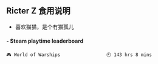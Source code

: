 ## Ricter Z 食用说明
- 喜欢猫猫，是个冇猫孤儿

<!-- steam-box start -->
#### - Steam playtime leaderboard
```text
🎮 World of Warships                 🕘 143 hrs 8 mins
```
<!-- Powered by https://github.com/YouEclipse/steam-box . -->
<!-- steam-box end -->
